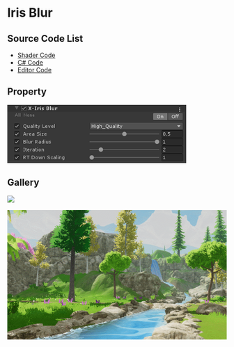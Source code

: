 # Iris Blur

## Source Code List
- [Shader Code](Shader/IrisBlur.shader)
- [C# Code](IrisBlur.cs)
- [Editor Code](Editor/IrisBlurEditor.cs)


## Property
![](../../../../Media/Blur/IrisBlur/IrisBlurProperty.png)

## Gallery
![](../../../../Media/Blur/IrisBlur/IrisBlur.png)

![](../../../../Media/Blur/IrisBlur/IrisBlur.gif)